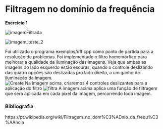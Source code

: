 # Filtragem no domínio da frequência


<strong>Exercicio 1</strong><br>

![imagemFiltrada](https://user-images.githubusercontent.com/42754908/141846796-2032d90f-9766-48b9-b968-6b2a2beab6cd.png)

![imagem_teste_2](https://user-images.githubusercontent.com/42754908/141848601-62af150b-dd43-4448-8a13-5497fd5486c3.png)

Foi utilizado o programa exemplos/dft.cpp como ponto de partida para a resolução de problemas. Foi implementado o filtro homomórfico para melhorar a qualidade da iluminação das imagens. Veja que ambas as imagens do lado esquerdo estão escuras, quando o controle deslizando das quatro opções são deslizadas pro lado direito, a um ganho de iluminação da imagem.<br>
![Create](https://user-images.githubusercontent.com/42754908/141861391-00dddbdc-5d62-4b3a-a6b3-667eeaf4d1e3.png)
Na imagem acima, criaremos 4 controles deslizantes para a aplicação do filtro
![filtra](https://user-images.githubusercontent.com/42754908/141860624-0d07ab39-48de-44ce-b477-84b9eca6a82b.png)
A imagem acima aplica uma função de filtragem que será aplicada em cada pixel da imagem, percorrendo toda imagem.

<h3> Bibliografia </h3>
https://pt.wikipedia.org/wiki/Filtragem_no_dom%C3%ADnio_da_frequ%C3%AAncia

